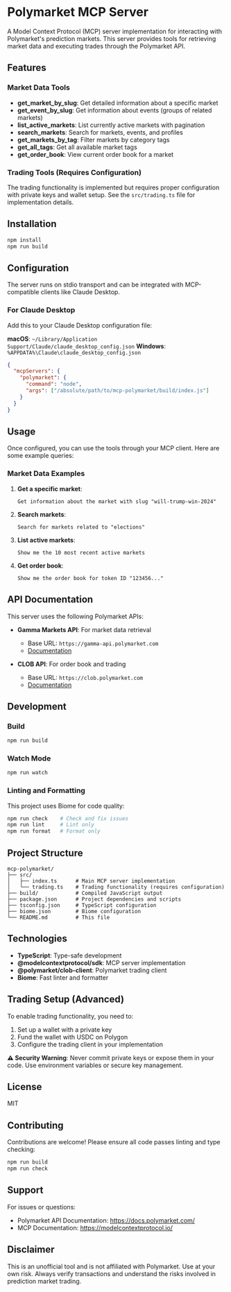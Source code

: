 # Polymarket MCP Server

A Model Context Protocol (MCP) server implementation for interacting with Polymarket's prediction markets. This server provides tools for retrieving market data and executing trades through the Polymarket API.

## Features

### Market Data Tools
- **get_market_by_slug**: Get detailed information about a specific market
- **get_event_by_slug**: Get information about events (groups of related markets)
- **list_active_markets**: List currently active markets with pagination
- **search_markets**: Search for markets, events, and profiles
- **get_markets_by_tag**: Filter markets by category tags
- **get_all_tags**: Get all available market tags
- **get_order_book**: View current order book for a market

### Trading Tools (Requires Configuration)
The trading functionality is implemented but requires proper configuration with private keys and wallet setup. See the `src/trading.ts` file for implementation details.

## Installation

```bash
npm install
npm run build
```

## Configuration

The server runs on stdio transport and can be integrated with MCP-compatible clients like Claude Desktop.

### For Claude Desktop

Add this to your Claude Desktop configuration file:

**macOS**: `~/Library/Application Support/Claude/claude_desktop_config.json`
**Windows**: `%APPDATA%\Claude\claude_desktop_config.json`

```json
{
  "mcpServers": {
    "polymarket": {
      "command": "node",
      "args": ["/absolute/path/to/mcp-polymarket/build/index.js"]
    }
  }
}
```

## Usage

Once configured, you can use the tools through your MCP client. Here are some example queries:

### Market Data Examples

1. **Get a specific market**:
   ```
   Get information about the market with slug "will-trump-win-2024"
   ```

2. **Search markets**:
   ```
   Search for markets related to "elections"
   ```

3. **List active markets**:
   ```
   Show me the 10 most recent active markets
   ```

4. **Get order book**:
   ```
   Show me the order book for token ID "123456..."
   ```

## API Documentation

This server uses the following Polymarket APIs:

- **Gamma Markets API**: For market data retrieval
  - Base URL: `https://gamma-api.polymarket.com`
  - [Documentation](https://docs.polymarket.com/developers/gamma-markets-api/overview)

- **CLOB API**: For order book and trading
  - Base URL: `https://clob.polymarket.com`
  - [Documentation](https://docs.polymarket.com/developers/CLOB/orders/orders)

## Development

### Build
```bash
npm run build
```

### Watch Mode
```bash
npm run watch
```

### Linting and Formatting
This project uses Biome for code quality:

```bash
npm run check    # Check and fix issues
npm run lint     # Lint only
npm run format   # Format only
```

## Project Structure

```
mcp-polymarket/
├── src/
│   ├── index.ts      # Main MCP server implementation
│   └── trading.ts    # Trading functionality (requires configuration)
├── build/            # Compiled JavaScript output
├── package.json      # Project dependencies and scripts
├── tsconfig.json     # TypeScript configuration
├── biome.json        # Biome configuration
└── README.md         # This file
```

## Technologies

- **TypeScript**: Type-safe development
- **@modelcontextprotocol/sdk**: MCP server implementation
- **@polymarket/clob-client**: Polymarket trading client
- **Biome**: Fast linter and formatter

## Trading Setup (Advanced)

To enable trading functionality, you need to:

1. Set up a wallet with a private key
2. Fund the wallet with USDC on Polygon
3. Configure the trading client in your implementation

**⚠️ Security Warning**: Never commit private keys or expose them in your code. Use environment variables or secure key management.

## License

MIT

## Contributing

Contributions are welcome! Please ensure all code passes linting and type checking:

```bash
npm run build
npm run check
```

## Support

For issues or questions:
- Polymarket API Documentation: https://docs.polymarket.com/
- MCP Documentation: https://modelcontextprotocol.io/

## Disclaimer

This is an unofficial tool and is not affiliated with Polymarket. Use at your own risk. Always verify transactions and understand the risks involved in prediction market trading.
